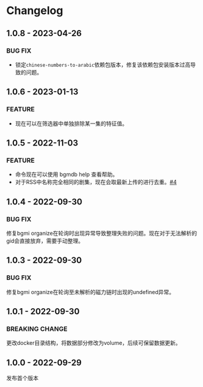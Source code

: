 # Changelog


## 1.0.8 - 2023-04-26

### BUG FIX
- 锁定`chinese-numbers-to-arabic`依赖包版本，修复该依赖包安装版本过高导致的问题。

## 1.0.6 - 2023-01-13

### FEATURE
- 现在可以在筛选器中单独排除某一集的特征值。

## 1.0.5 - 2022-11-03

### FEATURE
- 命令现在可以使用 bgmdb help 查看帮助。
- 对于RSS中名称完全相同的剧集，现在会取最新上传的进行去重。[#4](https://github.com/SyraTi/bgMDB/issues/4)

## 1.0.4 - 2022-09-30

### BUG FIX

修复bgmi organize在轮询时出现异常导致整理失败的问题。现在对于无法解析的gid会直接放弃，需要手动整理。

## 1.0.3 - 2022-09-30


### BUG FIX

修复bgmi organize在轮询至未解析的磁力链时出现的undefined异常。


## 1.0.1 - 2022-09-30


### BREAKING CHANGE

更改docker目录结构，将数据部分修改为volume，后续可保留数据更新。


## 1.0.0 - 2022-09-29

发布首个版本
